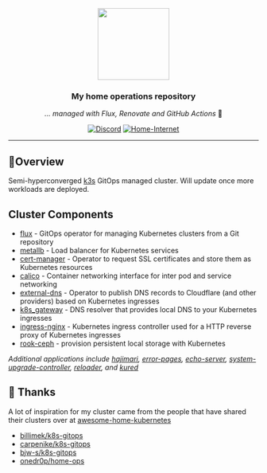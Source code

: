 <div align="center">

<img src="https://camo.githubusercontent.com/5b298bf6b0596795602bd771c5bddbb963e83e0f/68747470733a2f2f692e696d6775722e636f6d2f7031527a586a512e706e67" align="center" width="144px" height="144px"/>

### My home operations repository

_... managed with Flux, Renovate and GitHub Actions_ 🤖

[![Discord](https://img.shields.io/discord/673534664354430999?color=blue&style=for-the-badge&logo=discord)](https://discord.gg/M9xtHc9A "k8s at home Discord Community")
[![Home-Internet](https://img.shields.io/uptimerobot/status/m792892408-a2f5ebd5a54fff87945cd162?color=brightgreeen&label=Home%20Internet&style=for-the-badge&logo=pfSense&logoColor=white)](https://uptimerobot.com)

</div>

---

## 📗Overview

Semi-hyperconverged [k3s](https://k3s.io/) GitOps managed cluster. Will update once more workloads are deployed.

## Cluster Components

- [flux](https://toolkit.fluxcd.io/) - GitOps operator for managing Kubernetes clusters from a Git repository
- [metallb](https://metallb.universe.tf/) - Load balancer for Kubernetes services
- [cert-manager](https://cert-manager.io/) - Operator to request SSL certificates and store them as Kubernetes resources
- [calico](https://www.tigera.io/project-calico/) - Container networking interface for inter pod and service networking
- [external-dns](https://github.com/kubernetes-sigs/external-dns) - Operator to publish DNS records to Cloudflare (and other providers) based on Kubernetes ingresses
- [k8s_gateway](https://github.com/ori-edge/k8s_gateway) - DNS resolver that provides local DNS to your Kubernetes ingresses
- [ingress-nginx](https://kubernetes.github.io/ingress-nginx/) - Kubernetes ingress controller used for a HTTP reverse proxy of Kubernetes ingresses
- [rook-ceph](https://github.com/rook/rook) - provision persistent local storage with Kubernetes

_Additional applications include [hajimari](https://github.com/toboshii/hajimari), [error-pages](https://github.com/tarampampam/error-pages), [echo-server](https://github.com/Ealenn/Echo-Server), [system-upgrade-controller](https://github.com/rancher/system-upgrade-controller), [reloader](https://github.com/stakater/Reloader), and [kured](https://github.com/weaveworks/kured)_

## 🤝 Thanks

A lot of inspiration for my cluster came from the people that have shared their clusters over at [awesome-home-kubernetes](https://github.com/k8s-at-home/awesome-home-kubernetes)

- [billimek/k8s-gitops](https://github.com/billimek/k8s-gitops)
- [carpenike/k8s-gitops](https://github.com/carpenike/homelab-gitops)
- [bjw-s/k8s-gitops](https://github.com/bjw-s/k8s-gitops)
- [onedr0p/home-ops](https://github.com/onedr0p/home-ops)
